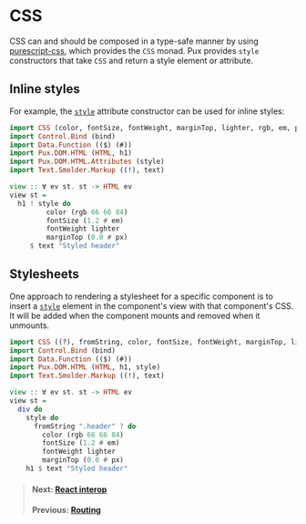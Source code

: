 # CSS

CSS can and should be composed in a type-safe manner by using
[purescript-css](https://github.com/slamdata/purescript-css), which provides the
`CSS` monad. Pux provides `style` constructors that take `CSS` and return a
style element or attribute.

## Inline styles

For example, the [`style`](https://pursuit.purescript.org/packages/purescript-pux/8.7.0/docs/Pux.DOM.HTML.Attributes#v:style)
attribute constructor can be used for inline styles:

```purescript
import CSS (color, fontSize, fontWeight, marginTop, lighter, rgb, em, px)
import Control.Bind (bind)
import Data.Function (($) (#))
import Pux.DOM.HTML (HTML, h1)
import Pux.DOM.HTML.Attributes (style)
import Text.Smolder.Markup ((!), text)

view :: ∀ ev st. st -> HTML ev
view st =
  h1 ! style do
         color (rgb 66 66 84)
         fontSize (1.2 # em)
         fontWeight lighter
         marginTop (0.0 # px)
     $ text "Styled header"
```

## Stylesheets

One approach to rendering a stylesheet for a specific component is to insert a
[`style`](https://pursuit.purescript.org/packages/purescript-pux/8.7.0/docs/Pux.DOM.HTML#v:style)
element in the component's view with that component's CSS. It will be added when
the component mounts and removed when it unmounts.

```purescript
import CSS ((?), fromString, color, fontSize, fontWeight, marginTop, lighter, rgb, em, px)
import Control.Bind (bind)
import Data.Function (($) (#))
import Pux.DOM.HTML (HTML, h1, style)
import Text.Smolder.Markup ((!), text)

view :: ∀ ev st. st -> HTML ev
view st =
  div do
    style do
      fromString ".header" ? do
        color (rgb 66 66 84)
        fontSize (1.2 # em)
        fontWeight lighter
        marginTop (0.0 # px)
    h1 $ text "Styled header"
```

> #### Next: [React interop](/docs/react-interop)
> #### Previous: [Routing](/docs/routing)
